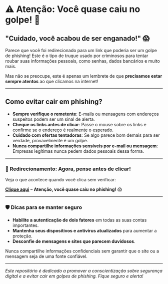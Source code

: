 # ⚠️ Atenção: Você quase caiu no golpe! 🚨

## "Cuidado, você acabou de ser enganado!" 😱

Parece que você foi redirecionado para um link que poderia ser um golpe de phishing! Este é o tipo de truque usado por criminosos para tentar roubar suas informações pessoais, como senhas, dados bancários e muito mais.

Mas não se preocupe, este é apenas um lembrete de que **precisamos estar sempre atentos** ao que clicamos na internet!

---

## Como evitar cair em phishing?

- **Sempre verifique o remetente**: E-mails ou mensagens com endereços suspeitos podem ser um sinal de alerta.
- **Cheque os links antes de clicar**: Passe o mouse sobre os links e confirme se o endereço é realmente o esperado.
- **Cuidado com ofertas tentadoras**: Se algo parece bom demais para ser verdade, provavelmente é um golpe.
- **Nunca compartilhe informações sensíveis por e-mail ou mensagem**: Empresas legítimas nunca pedem dados pessoais dessa forma.

---

### 🔗 Redirecionamento: Agora, pense antes de clicar!

Veja o que acontece quando você clica sem verificar:

[**Clique aqui**](https://www.seusitelegitimo.com) – **Atenção, você quase caiu no phishing!** 😱

---

### 🛡️ Dicas para se manter seguro

- **Habilite a autenticação de dois fatores** em todas as suas contas importantes.
- **Mantenha seus dispositivos e antivírus atualizados** para aumentar a proteção.
- **Desconfie de mensagens e sites que parecem duvidosos**.

Nunca compartilhe informações confidenciais sem garantir que o site ou a mensagem seja de uma fonte confiável.

---

*Este repositório é dedicado a promover a conscientização sobre segurança digital e a evitar cair em golpes de phishing. Fique seguro e alerta!*
